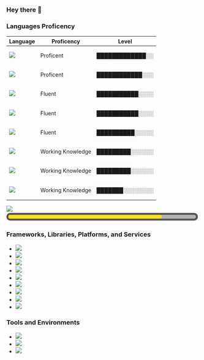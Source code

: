 ### Hey there 👋

### Languages Proficency

| Language                                                                                                                            | Proficency              | Level                 |
| ----------------------------------------------------------------------------------------------------------------------------------- | ----------------------- | --------------------- |
| [![](https://img.shields.io/badge/Language-JavaScript-F7DF1E?logo=JavaScript&logoColor=white)](https://www.javascript.com/)         | <p>Proficent<p>         | <p>█████████████░░<p> |
| [![](https://img.shields.io/badge/Language-Java-007396?logo=Java&logoColor=white)](https://www.java.com/en/)                        | <p>Proficent<p>         | <p>████████████░░░<p> |
| [![](https://img.shields.io/badge/Language-HTML-E34F26?logo=HTML5&logoColor=white)](https://html.com/)                              | <p>Fluent</p>           | <p>███████████░░░░<p> |
| [![](https://img.shields.io/badge/Language-CSS-1572B6?logo=CSS3&logoColor=white)](https://developer.mozilla.org/en-US/docs/Web/CSS) | <p>Fluent</p>           | <p>███████████░░░░<p> |
| [![](https://img.shields.io/badge/Language-Cpp-00599C?logo=C%2B%2B&logoColor=white)](https://www.cplusplus.com/)                    | <p>Fluent</p>           | <p>██████████░░░░░<p> |
| [![](https://img.shields.io/badge/Language-Python-3776AB?logo=Python&logoColor=white)](https://www.python.org/)                     | <p>Working Knowledge<p> | <p>█████████░░░░░░<p> |
| [![](https://img.shields.io/badge/Language-Scala-DC322F?logo=Scala&logoColor=white)](https://www.scala-lang.org/)                   | <p>Working Knowledge<p> | <p>█████████░░░░░░<p> |
| [![](https://img.shields.io/badge/Language-PHP-777BB4?logo=PHP&logoColor=white)](https://www.php.net/)                              | <p>Working Knowledge<p> | <p>███████░░░░░░░░<p> |

[![](https://img.shields.io/badge/Language-JavaScript-F7DF1E?logo=JavaScript&logoColor=white)](https://www.javascript.com/)
<img src="bars/js.png" alt="prog">

### Frameworks, Libraries, Platforms, and Services

- [![](https://img.shields.io/badge/JavaScript_Framework-React-61DAFB?logo=React&logoColor=white)](https://reactjs.org/)
- [![](https://img.shields.io/badge/JavaScript_Framework-React_Native-61DAFB?logo=React&logoColor=white)](https://reactnative.dev/)
- [![](https://img.shields.io/badge/JavaScript_Library-Redux-764ABC?logo=Redux&logoColor=white)](https://redux.js.org/)
- [![](https://img.shields.io/badge/JavaScript_Library-React_Router-CA4245?logo=React%20Router&logoColor=white)](https://reactrouter.com/)
- [![](https://img.shields.io/badge/Database-MongoDB-47A248?logo=MongoDB&logoColor=white)](https://www.mongodb.com/2)
- [![](https://img.shields.io/badge/Services-Google_Cloud-4285F4?logo=Google%20Cloud&logoColor=white)](https://cloud.google.com/)
- [![](https://img.shields.io/badge/Services-Amazon_AWS-232F3E?logo=Amazon%20AWS&logoColor=white)](https://aws.amazon.com/)
- [![](https://img.shields.io/badge/Mini_PC-Raspberry_Pi-C51A4A?logo=Raspberry%20Pi&logoColor=white)](https://www.raspberrypi.org/)
- [![](https://img.shields.io/badge/MCU-Arduino-00979D?logo=Arduino&logoColor=white)](https://www.raspberrypi.org/)

### Tools and Environments

- [![](https://img.shields.io/badge/Editor-VSCode-007ACC?logo=Visual%20Studio%20Code&logoColor=white)](https://code.visualstudio.com/)
- [![](https://img.shields.io/badge/IDE-Intellij-000000?logo=IntelliJ%20IDEA&logoColor=white)](https://www.jetbrains.com/idea/)
- [![](https://img.shields.io/badge/IDE-Eclipse-2C2255?logo=Eclipse%20IDE&logoColor=white)](https://www.eclipse.org/)